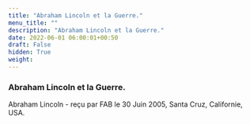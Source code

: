 ```yaml
---
title: "Abraham Lincoln et la Guerre."
menu_title: ""
description: "Abraham Lincoln et la Guerre."
date: 2022-06-01 06:00:01+00:50
draft: False
hidden: True
weight:
---
```

### Abraham Lincoln et la Guerre.

Abraham Lincoln - reçu par FAB le 30 Juin 2005, Santa Cruz, Californie, USA.




